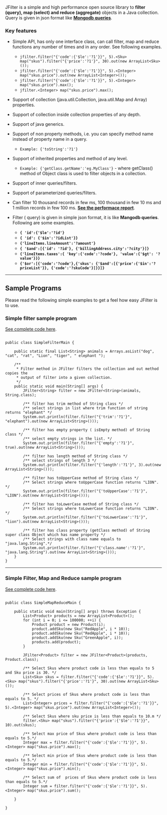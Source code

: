 JFilter is a simple and high performance open source library to **filter (query), map (select) and reduce (aggregate)** objects in a Java collection. Query is given in json format like **[Mongodb queries](http://www.mongodb.org/display/DOCS/Advanced+Queries)**.
### Key features ###
  * Simple API, has only one interface class, can call filter, map and reduce functions any number of times and in any order. See following examples.
    * ` jfilter.filter("{'code':{'$le':'?1'}}", 5).<Sku> map("skus").filter("{'price':'?1'}", 30).out(new ArrayList<Sku>()); `
    * `jfilter.filter("{'code':{'$le':'?1'}}", 5).<Integer> map("skus.price").out(new ArrayList<Integer>());`
    * `jfilter.filter("{'code':{'$le':'?1'}}", 5).<Integer> map("skus.price").max();`
    * `jfilter.<Integer> map("skus.price").max();`

  * Support of collection (java.util.Collection, java.util.Map and Array) properties.
  * Support of collection inside collection properties of any depth.
  * Support of java generics.
  * Support of non property methods, i.e. you can specify method name instead of property name in a query.
    * `Example: {'toString':'?1'}`
  * Support of inherited properties and method of any level.
    * `Example: {'getClass.getName':'eg.MyClass'}` - where getClass() method of Object class is used to filter objects in a collection.
  * Support of inner queries/filters.
  * Support of parameterized queries/filters.
  * Can filter 10 thousand records in few ms, 100 thousand in few 10 ms and 1 million records in few 100 ms. **[See the performace report](http://khankamranali.wordpress.com/2012/05/17/josql-and-jfilter-performance-comparison/)**.
  * Filter ( query) is given in simple json format, it is like **Mangodb queries**. Following are some examples.
    * **`{ 'id':{'$le':'?id'}`**
    * **`{ 'id': {'$in':'?idList'}}`**
    * **`{'lineItems.lineAmount':'?amount'}`**
    * **`{ '$and':[{'id': '?id'}, {'billingAddress.city':'?city'}]}`**
    * **`{'lineItems.taxes':{ 'key':{'code':'?code'}, 'value':{'$gt': '?value'}}}`**
    * **`{'$or':[{'code':'?code'},{'skus': {'$and':[{'price':{'$in':'?priceList'}}, {'code':'?skuCode'}]}}]}`**



---


## Sample Programs ##
Please read the following simple examples to get a feel how easy JFilter is to use.

### Simple filter sample program ###
[See complete code here](http://code.google.com/p/jfilter/source/browse/trunk/jfilter/src/test/java/gk/jfilter/sample/simple/SimpleFilterMain.java).

```

public class SimpleFilterMain {

	public static final List<String> animals = Arrays.asList("dog", "cat", "rat", "Lion", "tiger", " elephant ");

	/**
	 * Filter method in JFilter filters the collection and out method copies the
	 * output of filter into a given collection.
	 */
	public static void main(String[] args) {
		JFilter<String> filter = new JFilter<String>(animals, String.class);

		/** filter has trim method of String class */
		/** select strings in list where trim function of string returns "elephant" */
		System.out.println(filter.filter("{'trim':'?1'}", "elephant").out(new ArrayList<String>()));
		
		/** filter has empty property ( isEmpty method) of String class */
		/** select empty strings in the list. */
		System.out.println(filter.filter("{'empty':'?1'}", true).out(new ArrayList<String>()));
		
		/** filter has length method of String class */
		/** select strings of length 3 */
		System.out.println(filter.filter("{'length':'?1'}", 3).out(new ArrayList<String>()));
		
		/** filter has toUpperCase method of String class */
		/** Select strings where toUpperCase function returns "LION". */
		System.out.println(filter.filter("{'toUpperCase':'?1'}", "LION").out(new ArrayList<String>()));
		
		/** filter has toLowerCase method of String class */
		/** Select strings where toLowerCase function returns "LION". */
		System.out.println(filter.filter("{'toLowerCase':'?1'}", "lion").out(new ArrayList<String>()));
		
		/** filter has class property (getClass method) of String super class Object which has name property */
		/** Select strings with class name equals to "java.lang.String".*/
		System.out.println(filter.filter("{'class.name':'?1'}", "java.lang.String").out(new ArrayList<String>()));
	}
}
```


---


### Simple Filter, Map and Reduce sample program ###

[See complete code here](http://code.google.com/p/jfilter/source/browse/trunk/jfilter/src/test/java/gk/jfilter/sample/product/SimpleMapReduceMain.java).

```

public class SimpleMapReduceMain {

	public static void main(String[] args) throws Exception {
		List<Product> products = new ArrayList<Product>();
		for (int i = 0; i <= 100000; ++i) {
			Product product = new Product(i);
			product.addSku(new Sku("RedApple", i * 10));
			product.addSku(new Sku("RedApple", i * 10));
			product.addSku(new Sku("GreenApple", i));
			products.add(product);
		}

		JFilter<Product> filter = new JFilter<Product>(products, Product.class);
		
		/** Select Skus where product code is less than equals to 5 and Sku price is 30. */
		List<Sku> skus = filter.filter("{'code':{'$le':'?1'}}", 5).<Sku> map("skus").filter("{'price':'?1'}", 30).out(new ArrayList<Sku>());

		/** Select prices of Skus where product code is less than equals to 5. */
		List<Integer> prices = filter.filter("{'code':{'$le':'?1'}}", 5).<Integer> map("skus.price").out(new ArrayList<Integer>());

		/** Select Skus where sku price is less than equals to 10.m */
		filter.<Sku> map("skus").filter("{'price':{'$le':'?1'}}", 10).out(skus);

		/** Select max price of Skus where product code is less than equals to 5.*/
		Integer max = filter.filter("{'code':{'$le':'?1'}}", 5).<Integer> map("skus.price").max();
		
		/** Select min price of Skus where product code is less than equals to 5.*/
		Integer min = filter.filter("{'code':{'$le':'?1'}}", 5).<Integer> map("skus.price").min();
		
		/** Select sum of  prices of Skus where product code is less than equals to 5.*/
		Integer sum = filter.filter("{'code':{'$le':'?1'}}", 5).<Integer> map("skus.price").sum();
		
	}

}

```